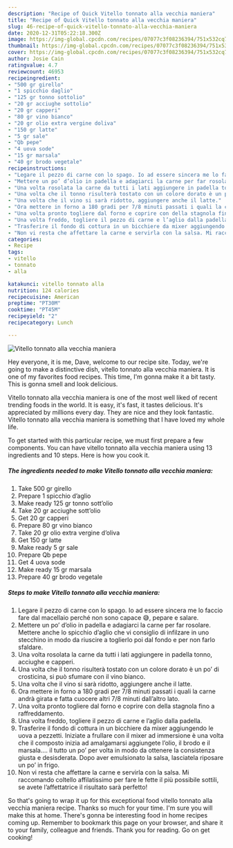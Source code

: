 ```yaml
---
description: "Recipe of Quick Vitello tonnato alla vecchia maniera"
title: "Recipe of Quick Vitello tonnato alla vecchia maniera"
slug: 46-recipe-of-quick-vitello-tonnato-alla-vecchia-maniera
date: 2020-12-31T05:22:18.300Z
image: https://img-global.cpcdn.com/recipes/07077c3f08236394/751x532cq70/vitello-tonnato-alla-vecchia-maniera-recipe-main-photo.jpg
thumbnail: https://img-global.cpcdn.com/recipes/07077c3f08236394/751x532cq70/vitello-tonnato-alla-vecchia-maniera-recipe-main-photo.jpg
cover: https://img-global.cpcdn.com/recipes/07077c3f08236394/751x532cq70/vitello-tonnato-alla-vecchia-maniera-recipe-main-photo.jpg
author: Josie Cain
ratingvalue: 4.7
reviewcount: 46953
recipeingredient:
- "500 gr girello"
- "1 spicchio daglio"
- "125 gr tonno sottolio"
- "20 gr acciughe sottolio"
- "20 gr capperi"
- "80 gr vino bianco"
- "20 gr olio extra vergine doliva"
- "150 gr latte"
- "5 gr sale"
- "Qb pepe"
- "4 uova sode"
- "15 gr marsala"
- "40 gr brodo vegetale"
recipeinstructions:
- "Legare il pezzo di carne con lo spago. Io ad essere sincera me lo faccio fare dal macellaio perché non sono capace 😅, pepare e salare."
- "Mettere un po’ d’olio in padella e adagiarci la carne per far rosolare. Mettere anche lo spicchio d’aglio che vi consiglio di infilzare in uno stecchino in modo da riuscire a toglierlo poi dal fondo e per non farlo sfaldare."
- "Una volta rosolata la carne da tutti i lati aggiungere in padella tonno, acciughe e capperi."
- "Una volta che il tonno risulterà tostato con un colore dorato è un po’ di crosticina, si può sfumare con il vino bianco."
- "Una volta che il vino si sarà ridotto, aggiungere anche il latte."
- "Ora mettere in forno a 180 gradi per 7/8 minuti passati i quali la carne andrà girata e fatta cuocere altri 7/8 minuti dall’altro lato."
- "Una volta pronto togliere dal forno e coprire con della stagnola fino a raffreddamento."
- "Una volta freddo, togliere il pezzo di carne e l’aglio dalla padella."
- "Trasferire il fondo di cottura in un bicchiere da mixer aggiungendo le uova a pezzetti. Iniziate a frullare con il mixer ad immersione è una volta che il composto inizia ad amalgamarsi aggiungete l’olio, il brodo e il marsala.... il tutto un po’ per volta in modo da ottenere la consistenza giusta e desisderata. Dopo aver emulsionato la salsa, lasciatela riposare un po’ in frigo."
- "Non vi resta che affettare la carne e servirla con la salsa. Mi raccomando coltello affilatissimo per fare le fette il più possibile sottili, se avete l’affettatrice il risultato sarà perfetto!"
categories:
- Recipe
tags:
- vitello
- tonnato
- alla

katakunci: vitello tonnato alla 
nutrition: 124 calories
recipecuisine: American
preptime: "PT30M"
cooktime: "PT45M"
recipeyield: "2"
recipecategory: Lunch

---
```



![Vitello tonnato alla vecchia maniera](https://img-global.cpcdn.com/recipes/07077c3f08236394/751x532cq70/vitello-tonnato-alla-vecchia-maniera-recipe-main-photo.jpg)

Hey everyone, it is me, Dave, welcome to our recipe site. Today, we're going to make a distinctive dish, vitello tonnato alla vecchia maniera. It is one of my favorites food recipes. This time, I'm gonna make it a bit tasty. This is gonna smell and look delicious.

Vitello tonnato alla vecchia maniera is one of the most well liked of recent trending foods in the world. It is easy, it's fast, it tastes delicious. It's appreciated by millions every day. They are nice and they look fantastic. Vitello tonnato alla vecchia maniera is something that I have loved my whole life.




To get started with this particular recipe, we must first prepare a few components. You can have vitello tonnato alla vecchia maniera using 13 ingredients and 10 steps. Here is how you cook it.

<!--inarticleads1-->

##### The ingredients needed to make Vitello tonnato alla vecchia maniera:

1. Take 500 gr girello
1. Prepare 1 spicchio d’aglio
1. Make ready 125 gr tonno sott’olio
1. Take 20 gr acciughe sott’olio
1. Get 20 gr capperi
1. Prepare 80 gr vino bianco
1. Take 20 gr olio extra vergine d’oliva
1. Get 150 gr latte
1. Make ready 5 gr sale
1. Prepare Qb pepe
1. Get 4 uova sode
1. Make ready 15 gr marsala
1. Prepare 40 gr brodo vegetale




<!--inarticleads2-->

##### Steps to make Vitello tonnato alla vecchia maniera:

1. Legare il pezzo di carne con lo spago. Io ad essere sincera me lo faccio fare dal macellaio perché non sono capace 😅, pepare e salare.
1. Mettere un po’ d’olio in padella e adagiarci la carne per far rosolare. Mettere anche lo spicchio d’aglio che vi consiglio di infilzare in uno stecchino in modo da riuscire a toglierlo poi dal fondo e per non farlo sfaldare.
1. Una volta rosolata la carne da tutti i lati aggiungere in padella tonno, acciughe e capperi.
1. Una volta che il tonno risulterà tostato con un colore dorato è un po’ di crosticina, si può sfumare con il vino bianco.
1. Una volta che il vino si sarà ridotto, aggiungere anche il latte.
1. Ora mettere in forno a 180 gradi per 7/8 minuti passati i quali la carne andrà girata e fatta cuocere altri 7/8 minuti dall’altro lato.
1. Una volta pronto togliere dal forno e coprire con della stagnola fino a raffreddamento.
1. Una volta freddo, togliere il pezzo di carne e l’aglio dalla padella.
1. Trasferire il fondo di cottura in un bicchiere da mixer aggiungendo le uova a pezzetti. Iniziate a frullare con il mixer ad immersione è una volta che il composto inizia ad amalgamarsi aggiungete l’olio, il brodo e il marsala.... il tutto un po’ per volta in modo da ottenere la consistenza giusta e desisderata. Dopo aver emulsionato la salsa, lasciatela riposare un po’ in frigo.
1. Non vi resta che affettare la carne e servirla con la salsa. Mi raccomando coltello affilatissimo per fare le fette il più possibile sottili, se avete l’affettatrice il risultato sarà perfetto!




So that's going to wrap it up for this exceptional food vitello tonnato alla vecchia maniera recipe. Thanks so much for your time. I'm sure you will make this at home. There's gonna be interesting food in home recipes coming up. Remember to bookmark this page on your browser, and share it to your family, colleague and friends. Thank you for reading. Go on get cooking!
